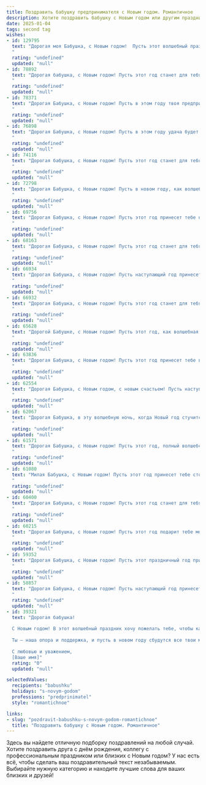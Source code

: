```yaml
---
title: Поздравить бабушку предпринимателя с Новым годом. Романтичное
description: Хотите поздравить бабушку с Новым годом или другим праздником? Наш ИИ создаст незабываемое поздравление, а вы обязательно выделитесь среди других.  
date: 2025-01-04
tags: second tag
wishes:
- id: 129795
  text: "Дорогая моя Бабушка, с Новым годом!  Пусть этот волшебный праздник принесет тебе столько же радости и тепла, сколько ты даришь нам своей любовью. Пусть все твои светлые начинания, как и прежде, увенчаются успехом, а предприимчивость и талант продолжат приносить тебе заслуженное благополучие и удовлетворение.  Пусть в твоем сердце всегда царит  праздничное настроение, а Новый год станет началом  самой прекрасной и счастливой главы твоей жизни!  Я тебя очень люблю!
  "
  rating: "undefined"
  updated: "null"
- id: 78892
  text: "Дорогая бабушка, с Новым годом! Пусть этот год станет для тебя годом волшебных мгновений, ярких идей и удивительных открытий. Ты - настоящий предприниматель, женщина с горящим сердцем и неутомимым духом. Пусть твоя энергия всегда бьет ключом, а все начинания приносят радость и успех!
  "
  rating: "undefined"
  updated: "null"
- id: 78371
  text: "Дорогая Бабушка, с Новым годом! Пусть в этом году твоя предпринимательская жилка бьется ярче, чем елочные огни, а удача сопутствует тебе в каждом начинании. Желаю тебе волшебных моментов, крепкого здоровья и настоящего счастья!
  "
  rating: "undefined"
  updated: "null"
- id: 76898
  text: "Дорогая Бабушка, с Новым годом! Пусть в этом году удача будет твоей верной спутницей, а бизнес процветает как никогда! Желаю тебе волшебных мгновений, семейного тепла и безупречного здоровья!
  "
  rating: "undefined"
  updated: "null"
- id: 74116
  text: "Дорогая бабушка, с Новым годом! Пусть этот год станет для тебя временем новых надежд, ярких событий и, конечно же, процветания твоего любимого дела! Пусть каждая новая идея приносит радость и успех, а семейный уют согревает сердце. Здоровья тебе, счастья и всего самого доброго!
  "
  rating: "undefined"
  updated: "null"
- id: 72798
  text: "Дорогая Бабушка, с Новым годом! Пусть в новом году, как волшебные снежинки, на Вас падают удача, любовь и процветание! Пусть Ваш бизнес расцветает, как новогодняя елка, и приносит радость и покой. Желаю Вам крепкого здоровья, душевного тепла и незабываемых моментов счастья!
  "
  rating: "undefined"
  updated: "null"
- id: 69756
  text: "Дорогая Бабушка, с Новым годом! Пусть этот год принесет тебе нескончаемый поток вдохновения в твоём предпринимательском деле, а в душе —  тепло семейного уюта и безграничную любовь близких.
  "
  rating: "undefined"
  updated: "null"
- id: 68163
  text: "Дорогая Бабушка, с Новым годом! Пусть этот год станет для тебя волшебным, наполненным яркими красками, как твоё предпринимательское дарование, и волшебными мгновениями, согревающими сердце, как тепло домашнего очага. Желаю тебе крепкого здоровья, вдохновения, успехов в делах и, конечно же, невероятного счастья!
  "
  rating: "undefined"
  updated: "null"
- id: 66934
  text: "Дорогая Бабушка, с Новым годом! Пусть наступающий год принесет тебе волшебство, исполнение желаний и море счастья. Пусть твой предпринимательский талант расцветает с новой силой, а успехи вдохновляют тебя на новые свершения.
  "
  rating: "undefined"
  updated: "null"
- id: 66932
  text: "Дорогая Бабушка, с Новым годом! Пусть этот год станет для тебя волшебным, как заснеженная сказка, полная радости, любви и новых свершений! Пусть твоя предпринимательская душа найдет вдохновение в каждом моменте, а сердце согревается теплом близких.
  "
  rating: "undefined"
  updated: "null"
- id: 65628
  text: "Дорогой Бабушке, с Новым годом! Пусть этот год, как волшебная сказка, подарит тебе яркие моменты, исполнение желаний и бесконечную любовь. Пусть твой предпринимательский дух рвется ввысь, а успех и процветание – твои верные спутники. Здоровья, счастья и всех благ!
  "
  rating: "undefined"
  updated: "null"
- id: 63836
  text: "Дорогая Бабушка, с Новым годом! Пусть этот год принесет тебе волшебные моменты,  радость от каждого прожитого дня и теплые объятия любимых. Пусть твои предпринимательские мечты сбудутся, а бизнес процветает. Здоровья тебе, неисчерпаемой энергии и вдохновения!
  "
  rating: "undefined"
  updated: "null"
- id: 62554
  text: "Дорогая Бабушка, с Новым годом, с новым счастьем! Пусть наступающий год принесет тебе море радости, любви и благополучия. Пусть твоя предпринимательская жилка продолжает приносить плоды, а мечты сбываются одна за другой. Здоровья тебе крепкого, энергии неугасимой и всегда доброго света в твоих глазах!
  "
  rating: "undefined"
  updated: "null"
- id: 62067
  text: "Дорогая Бабушка, в эту волшебную ночь, когда Новый год стучится в наши сердца, я хочу пожелать тебе бесконечного счастья, любви, вдохновения и успехов в твоем предпринимательском деле. Пусть каждый день будет полон радости, а твоя душа всегда будет светла и чиста, как первый снег. С Новым годом!
  "
  rating: "undefined"
  updated: "null"
- id: 61571
  text: "Дорогая Бабушка, с Новым годом! Пусть этот год, полный волшебства и любви, принесет тебе новые идеи, вдохновение и процветание в твоем предпринимательстве. Желаю тебе крепкого здоровья, радости, тепла семейного очага и праздничного настроения каждый день!
  "
  rating: "undefined"
  updated: "null"
- id: 61080
  text: "Милая Бабушка, с Новым годом! Пусть этот год принесет тебе столько же сил и энергии, сколько ты вкладываешь в свое предприятие. Желаю тебе процветания, новых идей и вдохновения, чтобы ты продолжала строить свою яркую бизнес-империю. Пусть Новый год станет началом новых свершений и подарит тебе много радостных моментов, наполненных любовью и счастьем!
  "
  rating: "undefined"
  updated: "null"
- id: 60400
  text: "Дорогая Бабушка, с Новым годом! Пусть этот год станет для тебя временем волшебных мгновений, светлых надежд и успехов в твоих деловых начинаниях. Ты —  истинный предприниматель, с сильным духом и богатой фантазией. Пусть твоя работа приносит тебе радость и вдохновение, а каждый день будет наполнен любовью и заботой близких. Счастья тебе, Бабушка, в Новом году!
  "
  rating: "undefined"
  updated: "null"
- id: 60215
  text: "Дорогая Бабушка, с Новым годом! Пусть этот год подарит тебе море радостных мгновений, блеск в глазах и огонь в сердце. Твой неутомимый дух и предпринимательский талант вдохновляют всех вокруг, а твоя любовь – самый ценный подарок. Пусть Новый год будет наполнен любовью, здоровьем и процветанием!
  "
  rating: "undefined"
  updated: "null"
- id: 59352
  text: "Дорогая Бабушка, с Новым годом! Пусть этот праздничный год принесет тебе бесконечное вдохновение, процветание твоей предпринимательской жилке и безграничную радость от каждого прожитого дня.
  "
  rating: "undefined"
  updated: "null"
- id: 58857
  text: "Дорогая Бабушка, с Новым годом! Пусть наступающий год принесет тебе море любви, тепла и вдохновения, как чудесный рождественский снег - блестящую радость и надежду. Ты, как настоящий предприниматель, всегда полна энергии и новых идей, пусть же твои начинания в новом году принесут плоды, сладкие, как новогодний пряник, и яркие, как праздничные огни!
  "
  rating: "undefined"
  updated: "null"
- id: 39321
  text: "Дорогая бабушка!
  
  С Новым годом! В этот волшебный праздник хочу пожелать тебе, чтобы каждый день приносил радость и вдохновение, как блестящие огоньки на новогодней елке. Ты — мудрый предприниматель, и твоя сила вдохновляет не только меня, но и многих других. Пусть в твоей жизни будет столько же удач, сколько снега на зимней улице, а счастье и тепло всегда согревают твоё сердце.
  
  Ты — наша опора и поддержка, и пусть в новом году сбудутся все твои мечты, а каждый момент будет наполнен любовью и гармонией. Желаю здоровья, счастья и благополучия, чтобы твой бизнес процветал, а в жизни было больше ярких моментов, поделенных с теми, кто тебе дорог.
  
  С любовью и уважением,
  [Ваше имя]"
  rating: "0"
  updated: "null"

selectedValues:
  recipients: "babushku"
  holidays: "s-novym-godom"
  professions: "predprinimatel"
  style: "romantichnoe"

links:
- slug: "pozdravit-babushku-s-novym-godom-romantichnoe"
  title: "Поздравить бабушку с Новым годом. Романтичное"
---
```


Здесь вы найдете отличную подборку поздравлений на любой случай. 
Хотите поздравить друга с днём рождения, коллегу с профессиональным праздником или близких с Новым годом? У нас есть всё, чтобы сделать ваш поздравительный текст незабываемым. Выбирайте нужную категорию и находите лучшие слова для ваших близких и друзей!

